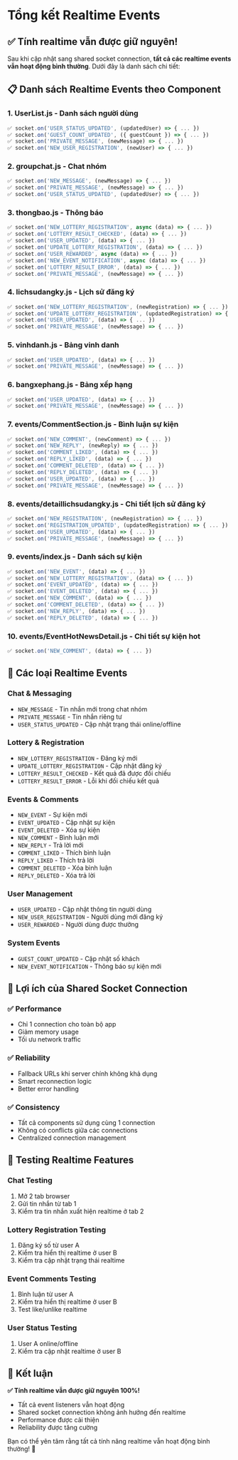 # Tổng kết Realtime Events

## ✅ **Tính realtime vẫn được giữ nguyên!**

Sau khi cập nhật sang shared socket connection, **tất cả các realtime events vẫn hoạt động bình thường**. Dưới đây là danh sách chi tiết:

## 📋 **Danh sách Realtime Events theo Component**

### 1. **UserList.js** - Danh sách người dùng
```javascript
✅ socket.on('USER_STATUS_UPDATED', (updatedUser) => { ... })
✅ socket.on('GUEST_COUNT_UPDATED', ({ guestCount }) => { ... })
✅ socket.on('PRIVATE_MESSAGE', (newMessage) => { ... })
✅ socket.on('NEW_USER_REGISTRATION', (newUser) => { ... })
```

### 2. **groupchat.js** - Chat nhóm
```javascript
✅ socket.on('NEW_MESSAGE', (newMessage) => { ... })
✅ socket.on('PRIVATE_MESSAGE', (newMessage) => { ... })
✅ socket.on('USER_STATUS_UPDATED', (updatedUser) => { ... })
```

### 3. **thongbao.js** - Thông báo
```javascript
✅ socket.on('NEW_LOTTERY_REGISTRATION', async (data) => { ... })
✅ socket.on('LOTTERY_RESULT_CHECKED', (data) => { ... })
✅ socket.on('USER_UPDATED', (data) => { ... })
✅ socket.on('UPDATE_LOTTERY_REGISTRATION', (data) => { ... })
✅ socket.on('USER_REWARDED', async (data) => { ... })
✅ socket.on('NEW_EVENT_NOTIFICATION', async (data) => { ... })
✅ socket.on('LOTTERY_RESULT_ERROR', (data) => { ... })
✅ socket.on('PRIVATE_MESSAGE', (newMessage) => { ... })
```

### 4. **lichsudangky.js** - Lịch sử đăng ký
```javascript
✅ socket.on('NEW_LOTTERY_REGISTRATION', (newRegistration) => { ... })
✅ socket.on('UPDATE_LOTTERY_REGISTRATION', (updatedRegistration) => { ... })
✅ socket.on('USER_UPDATED', (data) => { ... })
✅ socket.on('PRIVATE_MESSAGE', (newMessage) => { ... })
```

### 5. **vinhdanh.js** - Bảng vinh danh
```javascript
✅ socket.on('USER_UPDATED', (data) => { ... })
✅ socket.on('PRIVATE_MESSAGE', (newMessage) => { ... })
```

### 6. **bangxephang.js** - Bảng xếp hạng
```javascript
✅ socket.on('USER_UPDATED', (data) => { ... })
✅ socket.on('PRIVATE_MESSAGE', (newMessage) => { ... })
```

### 7. **events/CommentSection.js** - Bình luận sự kiện
```javascript
✅ socket.on('NEW_COMMENT', (newComment) => { ... })
✅ socket.on('NEW_REPLY', (newReply) => { ... })
✅ socket.on('COMMENT_LIKED', (data) => { ... })
✅ socket.on('REPLY_LIKED', (data) => { ... })
✅ socket.on('COMMENT_DELETED', (data) => { ... })
✅ socket.on('REPLY_DELETED', (data) => { ... })
✅ socket.on('USER_UPDATED', (data) => { ... })
✅ socket.on('PRIVATE_MESSAGE', (newMessage) => { ... })
```

### 8. **events/detaillichsudangky.js** - Chi tiết lịch sử đăng ký
```javascript
✅ socket.on('NEW_REGISTRATION', (newRegistration) => { ... })
✅ socket.on('REGISTRATION_UPDATED', (updatedRegistration) => { ... })
✅ socket.on('USER_UPDATED', (data) => { ... })
✅ socket.on('PRIVATE_MESSAGE', (newMessage) => { ... })
```

### 9. **events/index.js** - Danh sách sự kiện
```javascript
✅ socket.on('NEW_EVENT', (data) => { ... })
✅ socket.on('NEW_LOTTERY_REGISTRATION', (data) => { ... })
✅ socket.on('EVENT_UPDATED', (data) => { ... })
✅ socket.on('EVENT_DELETED', (data) => { ... })
✅ socket.on('NEW_COMMENT', (data) => { ... })
✅ socket.on('COMMENT_DELETED', (data) => { ... })
✅ socket.on('NEW_REPLY', (data) => { ... })
✅ socket.on('REPLY_DELETED', (data) => { ... })
```

### 10. **events/EventHotNewsDetail.js** - Chi tiết sự kiện hot
```javascript
✅ socket.on('NEW_COMMENT', (data) => { ... })
```

## 🔄 **Các loại Realtime Events**

### **Chat & Messaging**
- `NEW_MESSAGE` - Tin nhắn mới trong chat nhóm
- `PRIVATE_MESSAGE` - Tin nhắn riêng tư
- `USER_STATUS_UPDATED` - Cập nhật trạng thái online/offline

### **Lottery & Registration**
- `NEW_LOTTERY_REGISTRATION` - Đăng ký mới
- `UPDATE_LOTTERY_REGISTRATION` - Cập nhật đăng ký
- `LOTTERY_RESULT_CHECKED` - Kết quả đã được đối chiếu
- `LOTTERY_RESULT_ERROR` - Lỗi khi đối chiếu kết quả

### **Events & Comments**
- `NEW_EVENT` - Sự kiện mới
- `EVENT_UPDATED` - Cập nhật sự kiện
- `EVENT_DELETED` - Xóa sự kiện
- `NEW_COMMENT` - Bình luận mới
- `NEW_REPLY` - Trả lời mới
- `COMMENT_LIKED` - Thích bình luận
- `REPLY_LIKED` - Thích trả lời
- `COMMENT_DELETED` - Xóa bình luận
- `REPLY_DELETED` - Xóa trả lời

### **User Management**
- `USER_UPDATED` - Cập nhật thông tin người dùng
- `NEW_USER_REGISTRATION` - Người dùng mới đăng ký
- `USER_REWARDED` - Người dùng được thưởng

### **System Events**
- `GUEST_COUNT_UPDATED` - Cập nhật số khách
- `NEW_EVENT_NOTIFICATION` - Thông báo sự kiện mới

## 🎯 **Lợi ích của Shared Socket Connection**

### ✅ **Performance**
- Chỉ 1 connection cho toàn bộ app
- Giảm memory usage
- Tối ưu network traffic

### ✅ **Reliability**
- Fallback URLs khi server chính không khả dụng
- Smart reconnection logic
- Better error handling

### ✅ **Consistency**
- Tất cả components sử dụng cùng 1 connection
- Không có conflicts giữa các connections
- Centralized connection management

## 🧪 **Testing Realtime Features**

### **Chat Testing**
1. Mở 2 tab browser
2. Gửi tin nhắn từ tab 1
3. Kiểm tra tin nhắn xuất hiện realtime ở tab 2

### **Lottery Registration Testing**
1. Đăng ký số từ user A
2. Kiểm tra hiển thị realtime ở user B
3. Kiểm tra cập nhật trạng thái realtime

### **Event Comments Testing**
1. Bình luận từ user A
2. Kiểm tra hiển thị realtime ở user B
3. Test like/unlike realtime

### **User Status Testing**
1. User A online/offline
2. Kiểm tra cập nhật realtime ở user B

## 📝 **Kết luận**

**✅ Tính realtime vẫn được giữ nguyên 100%!**

- Tất cả event listeners vẫn hoạt động
- Shared socket connection không ảnh hưởng đến realtime
- Performance được cải thiện
- Reliability được tăng cường

Bạn có thể yên tâm rằng tất cả tính năng realtime vẫn hoạt động bình thường! 🎉 